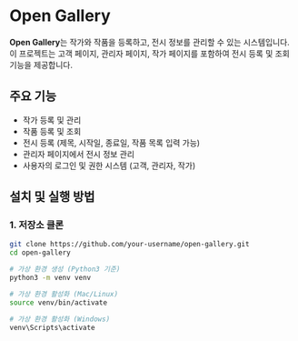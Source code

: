 # Open Gallery

**Open Gallery**는 작가와 작품을 등록하고, 전시 정보를 관리할 수 있는 시스템입니다. 이 프로젝트는 고객 페이지, 관리자 페이지, 작가 페이지를 포함하여 전시 등록 및 조회 기능을 제공합니다.

## 주요 기능

- 작가 등록 및 관리
- 작품 등록 및 조회
- 전시 등록 (제목, 시작일, 종료일, 작품 목록 입력 가능)
- 관리자 페이지에서 전시 정보 관리
- 사용자의 로그인 및 권한 시스템 (고객, 관리자, 작가)

## 설치 및 실행 방법

### 1. 저장소 클론

```bash
git clone https://github.com/your-username/open-gallery.git
cd open-gallery

# 가상 환경 생성 (Python3 기준)
python3 -m venv venv

# 가상 환경 활성화 (Mac/Linux)
source venv/bin/activate

# 가상 환경 활성화 (Windows)
venv\Scripts\activate
